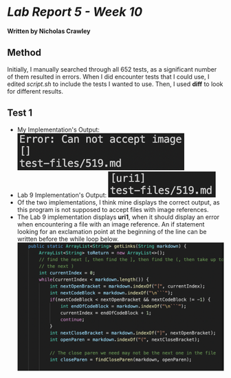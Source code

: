 # *Lab Report 5 - Week 10*
**Written by Nicholas Crawley**

## Method
Initially, I manually searched through all 652 tests, as a significant number of them resulted in errors. When I did encounter tests that I could use, I edited *script.sh* to include the tests I wanted to use. Then, I used **diff** to look for different results.

## Test 1
* My Implementation's Output:
![Image](test-file-519-1.png)
* Lab 9 Implementation's Output:
![Image](test-file-519-2.png)
* Of the two implementations, I think mine displays the correct output, as this program is not supposed to accept files with image references.
* The Lab 9 implementation displays **uri1**, when it should display an error when encountering a file with an image reference. An if statement looking for an exclamation point at the beginning of the line can be written before the while loop below.
![Image](lab-9-code-1.png)
